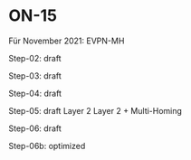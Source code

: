 # ON-15
Für November 2021: EVPN-MH

Step-02: draft

Step-03: draft 

Step-04: draft

Step-05: draft 
  Layer 2
  Layer 2 + Multi-Homing

Step-06: draft

Step-06b: optimized
